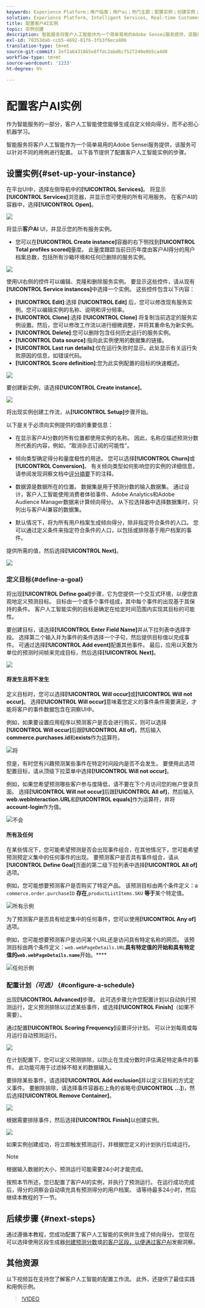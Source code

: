 ```yaml
---
keywords: Experience Platform；用户指南；用户ai；热门主题；配置实例；创建实例；
solution: Experience Platform, Intelligent Services, Real-time Customer Data Platform
title: 配置客户AI实例
topic: 实例创建
description: 智能服务将客户人工智能作为一个简单易用的Adobe Sensei服务提供，该服务可以针对不同的用例进行配置。 以下各节提供了配置客户人工智能实例的步骤。
exl-id: 78353dab-ccb5-4692-81f6-3fb3f6eca886
translation-type: tm+mt
source-git-commit: 2ef2a6431865e8ffdc2abd6cf527249e8b5ca4d0
workflow-type: tm+mt
source-wordcount: '1233'
ht-degree: 0%

---
```


# 配置客户AI实例

作为智能服务的一部分，客户人工智能使您能够生成自定义倾向得分，而不必担心机器学习。

智能服务将客户人工智能作为一个简单易用的Adobe Sensei服务提供，该服务可以针对不同的用例进行配置。 以下各节提供了配置客户人工智能实例的步骤。

## 设置实例{#set-up-your-instance}

在平台UI中，选择左侧导航中的&#x200B;**[!UICONTROL Services]**。 将显示&#x200B;**[!UICONTROL Services]**&#x200B;浏览器，并显示您可使用的所有可用服务。 在客户AI的容器中，选择&#x200B;**[!UICONTROL Open]**。

![](../images/user-guide/navigate-to-service.png)

将显示&#x200B;**客户AI** UI，并显示您的所有服务实例。

- 您可以在&#x200B;**[!UICONTROL Create instance]**&#x200B;容器的右下侧找到&#x200B;**[!UICONTROL Total profiles scored]**&#x200B;量度。 此量度跟踪当前日历年度由客户AI得分的用户档案总数，包括所有沙箱环境和任何已删除的服务实例。

![](../images/user-guide/total-profiles.png)

使用UI右侧的控件可以编辑、克隆和删除服务实例。 要显示这些控件，请从现有&#x200B;**[!UICONTROL Service instances]**&#x200B;中选择一个实例。 这些控件包含以下内容：

- **[!UICONTROL Edit]**:选择 **[!UICONTROL Edit]** 后，您可以修改现有服务实例。您可以编辑实例的名称、说明和评分频率。
- **[!UICONTROL Clone]**:选择 **[!UICONTROL Clone]** 将复制当前选定的服务实例设置。然后，您可以修改工作流以进行细微调整，并将其重命名为新实例。
- **[!UICONTROL Delete]**:您可以删除包含任何历史运行的服务实例。
- **[!UICONTROL Data source]**:指向此实例使用的数据集的链接。
- **[!UICONTROL Last run details]**:仅在运行失败时显示。此处显示有关运行失败原因的信息，如错误代码。
- **[!UICONTROL Score definition]**:您为此实例配置的目标的快速概述。

![](../images/user-guide/service-instance-panel.png)

要创建新实例，请选择&#x200B;**[!UICONTROL Create instance]**。

![](../images/user-guide/dashboard.png)

将出现实例创建工作流，从&#x200B;**[!UICONTROL Setup]**&#x200B;步骤开始。

以下是关于必须向实例提供的值的重要信息：

- 在显示客户AI分数的所有位置都使用实例的名称。 因此，名称应描述预测分数所代表的内容，例如，“取消杂志订阅的可能性”。

- 倾向类型确定得分和量度极性的用途。 您可以选择&#x200B;**[!UICONTROL Churn]**&#x200B;或&#x200B;**[!UICONTROL Conversion]**。 有关倾向类型如何影响您的实例的详细信息，请参阅发现洞察文档中[评分摘要](./discover-insights.md#scoring-summary)下的注释。

- 数据源是数据所在的位置。 数据集是用于预测分数的输入数据集。 通过设计，客户人工智能使用消费者体验事件、Adobe Analytics和Adobe Audience Manager数据来计算倾向得分。 从下拉选择器中选择数据集时，只列出与客户AI兼容的数据集。

- 默认情况下，将为所有用户档案生成倾向得分，除非指定符合条件的人口。 您可以通过定义条件来指定符合条件的人口，以包括或排除基于用户档案的事件。

提供所需的值，然后选择&#x200B;**[!UICONTROL Next]**。

![](../images/user-guide/setup.png)

### 定义目标{#define-a-goal}

将出现&#x200B;**[!UICONTROL Define goal]**&#x200B;步骤，它为您提供一个交互式环境，以便您直观地定义预测目标。 目标由一个或多个事件组成，其中每个事件的出现基于其保持的条件。 客户人工智能实例的目标是确定在给定时间范围内实现其目标的可能性。

要创建目标，请选择&#x200B;**[!UICONTROL Enter Field Name]**&#x200B;并从下拉列表中选择字段。 选择第二个输入并为事件的条件选择一个子句，然后提供目标值以完成事件。 可通过选择&#x200B;**[!UICONTROL Add event]**&#x200B;配置其他事件。 最后，应用以天数为单位的预测时间帧来完成目标，然后选择&#x200B;**[!UICONTROL Next]**。

![](../images/user-guide/goal.png)

#### 将发生且将不发生

定义目标时，您可以选择&#x200B;**[!UICONTROL Will occur]**&#x200B;或&#x200B;**[!UICONTROL Will not occur]**。 选择&#x200B;**[!UICONTROL Will occur]**&#x200B;意味着您定义的事件条件需要满足，才能将客户的事件数据包含在洞察UI中。

例如，如果要设置应用程序以预测客户是否会进行购买，则可以选择&#x200B;**[!UICONTROL Will occur]**&#x200B;后跟&#x200B;**[!UICONTROL All of]**，然后输入&#x200B;**commerce.purchases.id**&#x200B;和&#x200B;**exists**&#x200B;作为运算符。

![将](../images/user-guide/occur.png)

但是，有时您有兴趣预测某些事件在特定时间段内是否不会发生。 要使用此选项配置目标，请从顶级下拉菜单中选择&#x200B;**[!UICONTROL Will not occur]**。

例如，如果您希望预测哪些客户参与度降低，请不要在下个月访问您的帐户登录页面。 选择&#x200B;**[!UICONTROL Will not occur]**&#x200B;后跟&#x200B;**[!UICONTROL All of]**，然后输入&#x200B;**web.webInteraction.URL**&#x200B;和&#x200B;**[!UICONTROL equals]**&#x200B;作为运算符，并将&#x200B;**account-login**&#x200B;作为值。

![不会](../images/user-guide/not-occur.png)

#### 所有及任何

在某些情况下，您可能希望预测是否会出现事件组合，在其他情况下，您可能希望预测预定义集中的任何事件的出现。 要预测客户是否具有事件组合，请从&#x200B;**[!UICONTROL Define Goal]**&#x200B;页面的第二级下拉列表中选择&#x200B;**[!UICONTROL All of]**&#x200B;选项。

例如，您可能想要预测客户是否购买了特定产品。 该预测目标由两个条件定义：a `commerce.order.purchaseID` **存在**,`productListItems.SKU` **等于**&#x200B;某个特定值。

![所有示例](../images/user-guide/all-of.png)

为了预测客户是否具有给定集中的任何事件，您可以使用&#x200B;**[!UICONTROL Any of]**&#x200B;选项。

例如，您可能想要预测客户是访问某个URL还是访问具有特定名称的网页。 该预测目标由两个条件定义：`web.webPageDetails.URL`**具有特定值的开始和具有特定值的`web.webPageDetails.name`**&#x200B;开始。****

![任何示例](../images/user-guide/any-of.png)

### 配置计划&#x200B;*（可选）* {#configure-a-schedule}

出现&#x200B;**[!UICONTROL Advanced]**&#x200B;步骤。 此可选步骤允许您配置计划以自动执行预测运行，定义预测排除以过滤某些事件，或选择&#x200B;**[!UICONTROL Finish]**（如果不需要）。

通过配置&#x200B;**[!UICONTROL Scoring Frequency]**&#x200B;设置评分计划。 可以计划每周或每月运行自动预测运行。

![](../images/user-guide/schedule.png)

在计划配置下，您可以定义预测排除，以防止在生成分数时评估满足特定条件的事件。 此功能可用于过滤掉不相关的数据输入。

要排除某些事件，请选择&#x200B;**[!UICONTROL Add exclusion]**&#x200B;并以定义目标的方式定义事件。 要删除排除，请选择事件容器右上角的省略号(**[!UICONTROL ...]**)，然后选择&#x200B;**[!UICONTROL Remove Container]**。

![](../images/user-guide/exclusion.png)

根据需要排除事件，然后选择&#x200B;**[!UICONTROL Finish]**&#x200B;以创建实例。

![](../images/user-guide/advanced.png)

如果实例创建成功，将立即触发预测运行，并根据您定义的计划执行后续运行。

>[!NOTE]
>
>根据输入数据的大小，预测运行可能需要24小时才能完成。

按照本节所述，您已配置了客户AI的实例，并执行了预测运行。 在运行成功完成后，得分的洞察会自动填充具有预测得分的用户档案。 请等待最多24小时，然后继续本教程的下一节。

## 后续步骤 {#next-steps}

通过遵循本教程，您成功配置了客户人工智能的实例并生成了倾向得分。 您现在可以选择使用区段生成器[创建预测分数](./create-segment.md)或[的客户区段，以便通过客户AI](./discover-insights.md)发掘洞察。

## 其他资源

以下视频旨在支持您了解客户人工智能的配置工作流。 此外，还提供了最佳实践和用例示例。

>[!VIDEO](https://video.tv.adobe.com/v/32665?learn=on&quality=12)
